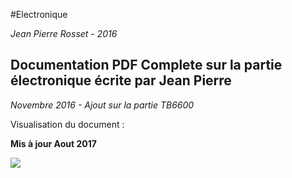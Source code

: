 #Electronique

*Jean Pierre Rosset - 2016*



## Documentation PDF Complete sur la partie électronique écrite par Jean Pierre



*Novembre 2016 - Ajout sur la partie TB6600*



Visualisation du document :

__Mis à jour Aout 2017__ 

<a href="Partie_electrique_mai_2017.pdf">

<img src="2016-11-17 21_57_51-Partie électrique.png" />

</a>




